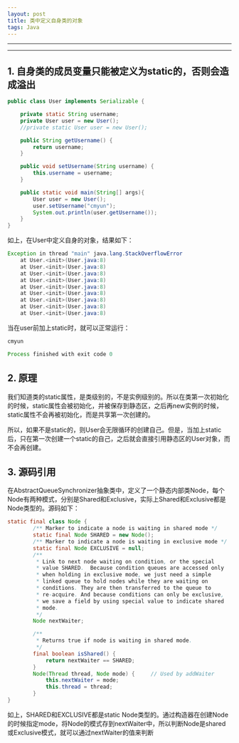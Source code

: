 ```yaml
---
layout: post
title: 类中定义自身类的对象
tags: Java
---
```


***

***

## 1. 自身类的成员变量只能被定义为static的，否则会造成溢出

```java
public class User implements Serializable {

    private static String username;
    private User user = new User();
    //private static User user = new User();

    public String getUsername() {
        return username;
    }

    public void setUsername(String username) {
        this.username = username;
    }

    public static void main(String[] args){
        User user = new User();
        user.setUsername("cmyun");
        System.out.println(user.getUsername());
    }
}

```

如上，在User中定义自身的对象，结果如下：

```java
Exception in thread "main" java.lang.StackOverflowError
	at User.<init>(User.java:8)
	at User.<init>(User.java:8)
	at User.<init>(User.java:8)
	at User.<init>(User.java:8)
	at User.<init>(User.java:8)
	at User.<init>(User.java:8)
	at User.<init>(User.java:8)
	at User.<init>(User.java:8)
	at User.<init>(User.java:8)
```

当在user前加上static时，就可以正常运行：

```java
cmyun

Process finished with exit code 0
```

## 2. 原理

我们知道类的static属性，是类级别的，不是实例级别的。所以在类第一次初始化的时候，static属性会被初始化，并被保存到静态区，之后再new实例的时候，static属性不会再被初始化，而是共享第一次创建的。

所以，如果不是static的，则User会无限循环的创建自己。但是，当加上static后，只在第一次创建一个static的自己，之后就会直接引用静态区的User对象，而不会再创建。



## 3. 源码引用

在AbstractQueueSynchronizer抽象类中，定义了一个静态内部类Node，每个Node有两种模式，分别是Shared和Exclusive，实际上Shared和Exclusive都是Node类型的。源码如下：

```java
static final class Node {
        /** Marker to indicate a node is waiting in shared mode */
        static final Node SHARED = new Node();
        /** Marker to indicate a node is waiting in exclusive mode */
        static final Node EXCLUSIVE = null;
        /**
         * Link to next node waiting on condition, or the special
         * value SHARED.  Because condition queues are accessed only
         * when holding in exclusive mode, we just need a simple
         * linked queue to hold nodes while they are waiting on
         * conditions. They are then transferred to the queue to
         * re-acquire. And because conditions can only be exclusive,
         * we save a field by using special value to indicate shared
         * mode.
         */
        Node nextWaiter;

        /**
         * Returns true if node is waiting in shared mode.
         */
        final boolean isShared() {
            return nextWaiter == SHARED;
        }
        Node(Thread thread, Node mode) {     // Used by addWaiter
            this.nextWaiter = mode;
            this.thread = thread;
        }
}
```

如上，SHARED和EXCLUSIVE都是static Node类型的。通过构造器在创建Node的时候指定mode，将Node的模式存到nextWaiter中，所以判断Node是shared或Exclusive模式，就可以通过nextWaiter的值来判断

